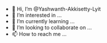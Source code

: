 - 👋 Hi, I’m @Yashwanth-Akkisetty-Lyit
- 👀 I’m interested in ...
- 🌱 I’m currently learning ...
- 💞️ I’m looking to collaborate on ...
- 📫 How to reach me ...

<!---
Yashwanth-Akkisetty-Lyit/Yashwanth-Akkisetty-Lyit is a ✨ special ✨ repository because its `README.md` (this file) appears on your GitHub profile.
You can click the Preview link to take a look at your changes.
--->

